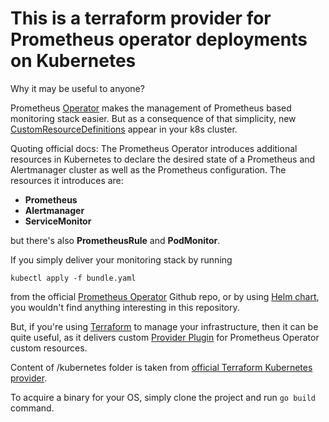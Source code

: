 # This is a terraform provider for Prometheus operator deployments on Kubernetes

Why it may be useful to anyone?

Prometheus [Operator](https://coreos.com/operators/) makes the management of Prometheus based monitoring stack easier.
But as a consequence of that simplicity, new [CustomResourceDefinitions](https://kubernetes.io/docs/concepts/extend-kubernetes/api-extension/custom-resources/#customresourcedefinitions) appear in your k8s cluster.

Quoting official docs:
The Prometheus Operator introduces additional resources in Kubernetes to declare the desired state of a Prometheus and Alertmanager cluster as well as the Prometheus configuration. The resources it introduces are:
* **Prometheus**
* **Alertmanager**
* **ServiceMonitor**

but there's also **PrometheusRule** and **PodMonitor**.

If you simply deliver your monitoring stack by running 
```
kubectl apply -f bundle.yaml
```
from the official [Prometheus Operator](https://github.com/prometheus-operator/prometheus-operator) Github repo, 
or by using [Helm chart](https://github.com/helm/charts/tree/master/stable/prometheus-operator),
you wouldn't find anything interesting in this repository.

But, if you're using [Terraform](https://www.terraform.io/) to manage your infrastructure, 
then it can be quite useful, as it delivers custom [Provider Plugin](https://www.terraform.io/docs/plugins/provider.html) for Prometheus Operator custom resources.

Content of /kubernetes folder is taken from [official Terraform Kubernetes provider](https://github.com/terraform-providers/terraform-provider-kubernetes).

To acquire a binary for your OS, simply clone the project and run `go build` command.
